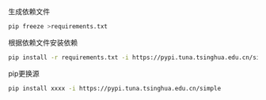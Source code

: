 生成依赖文件
```bash
pip freeze >requirements.txt
```` 
根据依赖文件安装依赖
```bash
pip install -r requirements.txt -i https://pypi.tuna.tsinghua.edu.cn/simple 
````
pip更换源
```bash
pip install xxxx -i https://pypi.tuna.tsinghua.edu.cn/simple 

````